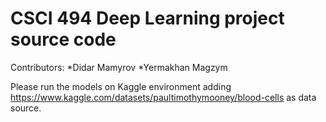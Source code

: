 # CSCI 494 Deep Learning project source code 
Contributors: 
*Didar Mamyrov
*Yermakhan Magzym

Please run the models on Kaggle environment adding https://www.kaggle.com/datasets/paultimothymooney/blood-cells as data source.


